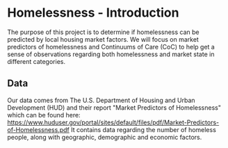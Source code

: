 # Homelessness - Introduction
The purpose of this project is to determine if homelessness can be predicted by local housing market factors. We will focus on market predictors of homelessness and Continuums of Care (CoC) to help get a sense of observations regarding both homelessness and market state in different categories.

## Data
Our data comes from The U.S. Department of Housing and Urban Development (HUD) and their report "Market Predictors of Homelessness" which can be found here: https://www.huduser.gov/portal/sites/default/files/pdf/Market-Predictors-of-Homelessness.pdf
It contains data regarding the number of homeless people, along with geographic, demographic and economic factors. 
